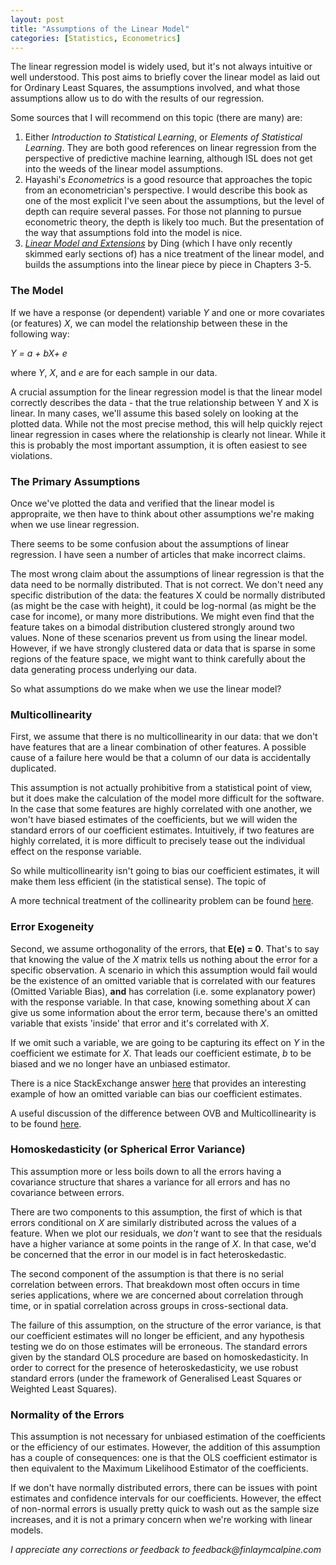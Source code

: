 ```yaml
---
layout: post
title: "Assumptions of the Linear Model"
categories: [Statistics, Econometrics]
---
```


The linear regression model is widely used, but it's not always intuitive or well understood. This post aims to briefly cover the linear model as laid out for Ordinary Least Squares, the assumptions involved, and what those assumptions allow us to do with the results of our regression.

Some sources that I will recommend on this topic (there are many) are:
1. Either _Introduction to Statistical Learning_, or _Elements of Statistical Learning_. They are both good references on linear regression from the perspective of predictive machine learning, although ISL does not get into the weeds of the linear model assumptions.
2. Hayashi's _Econometrics_ is a good resource that approaches the topic from an econometrician's perspective. I would describe this book as one of the most explicit I've seen about the assumptions, but the level of depth can require several passes. For those not planning to pursue econometric theory, the depth is likely too much. But the presentation of the way that assumptions fold into the model is nice.
3. _[Linear Model and Extensions](https://arxiv.org/pdf/2401.00649.pdf)_ by Ding (which I have only recently skimmed early sections of) has a nice treatment of the linear model, and builds the assumptions into the linear piece by piece in Chapters 3-5. 

### The Model

If we have a response (or dependent) variable _Y_ and one or more covariates (or features) _X_, we can model the relationship between these in the following way:

_Y = a \+ bX\+ e_

where _Y_, _X_, and _e_ are for each sample in our data.

A crucial assumption for the linear regression model is that the linear model correctly describes the data - that the true relationship between Y and X is linear. In many cases, we'll assume this based solely on looking at the plotted data. While not the most precise method, this will help quickly reject linear regression in cases where the relationship is clearly not linear. While it this is probably the most important assumption, it is often easiest to see violations.

### The Primary Assumptions

Once we've plotted the data and verified that the linear model is appropraite, we then have to think about other assumptions we're making when we use linear regression.

There seems to be some confusion about the assumptions of linear regression. I have seen a number of articles that make incorrect claims.

The most wrong claim about the assumptions of linear regression is that the data need to be normally distributed. That is not correct. We don't need any specific distribution of the data: the features X could be normally distributed (as might be the case with height), it could be log-normal (as might be the case for income), or many more distributions. We might even find that the feature takes on a bimodal distribution clustered strongly around two values. None of these scenarios prevent us from using the linear model. However, if we have strongly clustered data or data that is sparse in some regions of the feature space, we might want to think carefully about the data generating process underlying our data.

So what assumptions do we make when we use the linear model?

### Multicollinearity

First, we assume that there is no multicollinearity in our data: that we don't have features that are a linear combination of other features. A possible cause of a failure here would be that a column of our data is accidentally duplicated.

This assumption is not actually prohibitive from a statistical point of view, but it does make the calculation of the model more difficult for the software. In the case that some features are highly correlated with one another, we won't have biased estimates of the coefficients, but we will widen the standard errors of our coefficient estimates. Intuitively, if two features are highly correlated, it is more difficult to precisely tease out the individual effect on the response variable.

So while multicollinearity isn't going to bias our coefficient estimates, it will make them less efficient (in the statistical sense). The topic of 

A more technical treatment of the collinearity problem can be found [here](https://www.stat.cmu.edu/~larry/=stat401/lecture-17.pdf).

### Error Exogeneity

Second, we assume orthogonality of the errors, that __E(e) = 0__. That's to say that knowing the value of the _X_ matrix tells us nothing about the error for a specific observation. A scenario in which this assumption would fail would be the existence of an omitted variable that is correlated with our features (Omitted Variable Bias), __and__ has  correlation (i.e. some explanatory power) with the response variable. In that case, knowing something about _X_ can give us some information about the error term, because there's an omitted variable that exists 'inside' that error and it's correlated with _X_.

If we omit such a variable, we are going to be capturing its effect on _Y_ in the coefficient we estimate for _X_. That leads our coefficient estimate, _b_ to be biased and we no longer have an unbiased estimator.

There is a nice StackExchange answer [here](https://stats.stackexchange.com/a/210088) that provides an interesting example of how an omitted variable can bias our coefficient estimates.

A useful discussion of the difference between OVB and Multicollinearity is to be found [here](https://are.berkeley.edu/courses/EEP118/current/handouts/OVB%20versus%20Multicollinearity_eep118_sp15.pdf). 

### Homoskedasticity (or Spherical Error Variance)

This assumption more or less boils down to all the errors having a covariance structure that shares a variance for all errors and has no covariance between errors.

There are two components to this assumption, the first of which is that errors conditional on _X_ are similarly distributed across the values of a feature. When we plot our residuals, we _don't_ want to see that the residuals have a higher variance at some points in the range of _X_. In that case, we'd be concerned that the error in our model is in fact heteroskedastic.

The second component of the assumption is that there is no serial correlation between errors. That breakdown most often occurs in time series applications, where we are concerned about correlation through time, or in spatial correlation across groups in cross-sectional data.

The failure of this assumption, on the structure of the error variance, is that our coefficient estimates will no longer be efficient, and any hypothesis testing we do on those estimates will be erroneous. The standard errors given by the standard OLS procedure are based on homoskedasticity. In order to correct for the presence of heteroskedasticity, we use robust standard errors (under the framework of Generalised Least Squares or Weighted Least Squares).

### Normality of the Errors

This assumption is not necessary for unbiased estimation of the coefficients or the efficiency of our estimates. However, the addition of this assumption has a couple of consequences: one is that the OLS coefficient estimator is then equivalent to the Maximum Likelihood Estimator of the coefficients.

If we don't have normally distributed errors, there can be issues with point estimates and confidence intervals for our coefficients. However, the effect of non-normal errors is usually pretty quick to wash out as the sample size increases, and it is not a primary concern when we're working with linear models.



_I appreciate any corrections or feedback to feedback@finlaymcalpine.com_